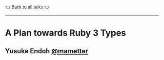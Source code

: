 [👈 Back to all talks 👈](../README.md)

---

# A Plan towards Ruby 3 Types

## Yusuke Endoh [@mametter](https://twitter.com/mametter)


